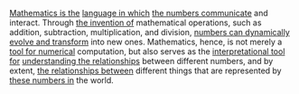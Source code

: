
[Mathematics is the](2/3/2/3/1/1/.Mathematics) [language in which](3/1/1/2/2/2/2/2/2/1/.Languages) [the numbers communicate](1/1/2/3/1/1/.Integer) and interact. Through [the invention of](2/3/3/3/1/1/1/1/.Invention) mathematical operations, such as addition, subtraction, multiplication, and division, [numbers can dynamically](1/1/2/3/1/1/.Integer) [evolve and transform](3/3/2/2/2/3/2/.Transformation) into new ones. Mathematics, hence, is not merely a [tool for numerical](3/1/2/1/.Tools%20&%20Techniques) computation, but also serves as the [interpretational tool for](2/2/3/2/1/3/.Interpretation) [understanding the relationships](2/2/3/2/2/2/.Understanding%20and%20Explanation) between different numbers, and by extent, [the relationships between](1/3/1/3/1/3/.Ecological%20Relationships) different things that are represented by [these numbers in](1/1/3/1/1/3/3/2/2/1/.Natural%20Numbers) the world.

